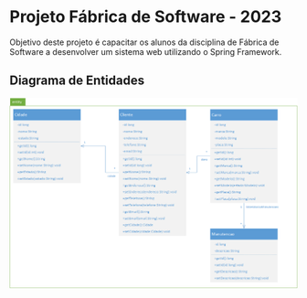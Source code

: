 # Projeto Fábrica de Software - 2023

Objetivo deste projeto é capacitar os alunos da disciplina de Fábrica de Software a desenvolver um sistema web utilizando o Spring Framework.

## Diagrama de Entidades

![Diagrama de Entidades](/diagramas/diagramaentidades.png)